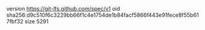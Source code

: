 version https://git-lfs.github.com/spec/v1
oid sha256:d9c510f6c3229bb66f1c4e1754de1b84facf5866f443e91fece8f55b617fbf32
size 5291
